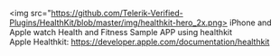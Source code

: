 <img src="https://github.com/Telerik-Verified-Plugins/HealthKit/blob/master/img/healthkit-hero_2x.png>
iPhone and Apple watch Health and Fitness Sample APP using healthkit <br >
Apple Healthkit: https://developer.apple.com/documentation/healthkit

